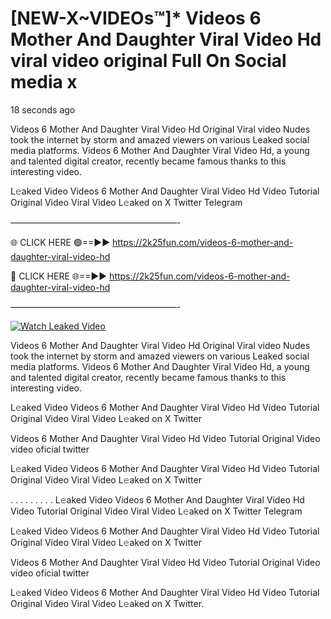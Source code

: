 # [NEW-X~VIDEOs™]* Videos 6 Mother And Daughter Viral Video Hd viral video original Full On Social media x

18 seconds ago

Videos 6 Mother And Daughter Viral Video Hd Original Viral video Nudes took the internet by storm and amazed viewers on various Leaked social media platforms. Videos 6 Mother And Daughter Viral Video Hd, a young and talented digital creator, recently became famous thanks to this interesting video.

L𝚎aked Video Videos 6 Mother And Daughter Viral Video Hd Video Tutorial Original Video Viral Video L𝚎aked on X Twitter Telegram

———————————————————-

🌐 CLICK HERE 🟢==►► https://2k25fun.com/videos-6-mother-and-daughter-viral-video-hd

🔴 CLICK HERE 🌐==►► https://2k25fun.com/videos-6-mother-and-daughter-viral-video-hd

———————————————————-

[![Watch Leaked Video](https://miro.medium.com/v2/resize:fit:828/format:webp/1*cilzJN44JGOrTw9NJCrNHA.gif "Watch Leaked Video")](https://2k25fun.com/videos-6-mother-and-daughter-viral-video-hd)

Videos 6 Mother And Daughter Viral Video Hd Original Viral video Nudes took the internet by storm and amazed viewers on various Leaked social media platforms. Videos 6 Mother And Daughter Viral Video Hd, a young and talented digital creator, recently became famous thanks to this interesting video.

L𝚎aked Video Videos 6 Mother And Daughter Viral Video Hd Video Tutorial Original Video Viral Video L𝚎aked on X Twitter

Videos 6 Mother And Daughter Viral Video Hd Video Tutorial Original Video video oficial twitter

L𝚎aked Video Videos 6 Mother And Daughter Viral Video Hd Video Tutorial Original Video Viral Video L𝚎aked on X Twitter

. . . . . . . . . L𝚎aked Video Videos 6 Mother And Daughter Viral Video Hd Video Tutorial Original Video Viral Video L𝚎aked on X Twitter Telegram

L𝚎aked Video Videos 6 Mother And Daughter Viral Video Hd Video Tutorial Original Video Viral Video L𝚎aked on X Twitter

Videos 6 Mother And Daughter Viral Video Hd Video Tutorial Original Video video oficial twitter

L𝚎aked Video Videos 6 Mother And Daughter Viral Video Hd Video Tutorial Original Video Viral Video L𝚎aked on X Twitter.